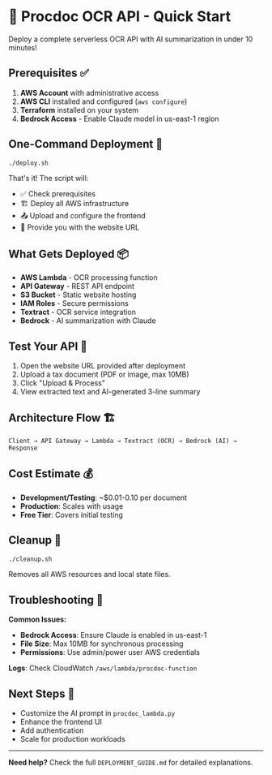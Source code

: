 # 🚀 Procdoc OCR API - Quick Start

Deploy a complete serverless OCR API with AI summarization in under 10 minutes!

## Prerequisites ✅

1. **AWS Account** with administrative access
2. **AWS CLI** installed and configured (`aws configure`)
3. **Terraform** installed on your system
4. **Bedrock Access** - Enable Claude model in us-east-1 region

## One-Command Deployment 🎯

```bash
./deploy.sh
```

That's it! The script will:
- ✅ Check prerequisites
- 🏗️ Deploy all AWS infrastructure
- 📤 Upload and configure the frontend
- 🔗 Provide you with the website URL

## What Gets Deployed 📦

- **AWS Lambda** - OCR processing function
- **API Gateway** - REST API endpoint
- **S3 Bucket** - Static website hosting
- **IAM Roles** - Secure permissions
- **Textract** - OCR service integration
- **Bedrock** - AI summarization with Claude

## Test Your API 🧪

1. Open the website URL provided after deployment
2. Upload a tax document (PDF or image, max 10MB)
3. Click "Upload & Process"
4. View extracted text and AI-generated 3-line summary

## Architecture Flow 🏗️

```
Client → API Gateway → Lambda → Textract (OCR) → Bedrock (AI) → Response
```

## Cost Estimate 💰

- **Development/Testing**: ~$0.01-0.10 per document
- **Production**: Scales with usage
- **Free Tier**: Covers initial testing

## Cleanup 🧹

```bash
./cleanup.sh
```

Removes all AWS resources and local state files.

## Troubleshooting 🔧

**Common Issues:**
- **Bedrock Access**: Ensure Claude is enabled in us-east-1
- **File Size**: Max 10MB for synchronous processing
- **Permissions**: Use admin/power user AWS credentials

**Logs**: Check CloudWatch `/aws/lambda/procdoc-function`

## Next Steps 🚀

- Customize the AI prompt in `procdoc_lambda.py`
- Enhance the frontend UI
- Add authentication
- Scale for production workloads

---

**Need help?** Check the full `DEPLOYMENT_GUIDE.md` for detailed explanations.